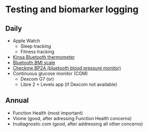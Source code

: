 # Testing and biomarker logging

## Daily

- Apple Watch
  - Sleep tracking
  - Fitness tracking
- [Kinsa Bluetooth thermometer](https://amzn.to/3vku55U)
- [Bluetooth BMI scale](https://amzn.to/3NPgDgL)
- [Checkme BP2A (bluetooth blood pressure monitor)](https://amzn.to/48j1PiE)
- Continuous glucose monitor (CGM)
  - Dexcom G7 (or)
  - Libre 2 + Levels app (if Dexcom not available)

## Annual

- Function Health (most important)
- Viome (good, after adressing Function Health concerns)
- trudiagnostic.com (good, after addressing all other concerns)
